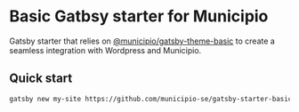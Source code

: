 # Basic Gatbsy starter for Municipio

Gatsby starter that relies on
[@municipio/gatsby-theme-basic](https://github.com/municipio-se/gatsby-theme-basic)
to create a seamless integration with Wordpress and Municipio.

## Quick start

```bash
gatsby new my-site https://github.com/municipio-se/gatsby-starter-basic
```
